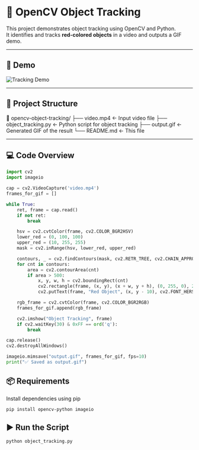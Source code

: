 # 🧠 OpenCV Object Tracking

This project demonstrates object tracking using OpenCV and Python.  
It identifies and tracks **red-colored objects** in a video and outputs a GIF demo.

---

## 🎥 Demo

![Tracking Demo](output.gif)

---

## 📂 Project Structure

📁 opencv-object-tracking/
├── video.mp4 ← Input video file
├── object_tracking.py ← Python script for object tracking
├── output.gif ← Generated GIF of the result
└── README.md ← This file

---

## 💻 Code Overview

```python
import cv2
import imageio

cap = cv2.VideoCapture('video.mp4')
frames_for_gif = []

while True:
    ret, frame = cap.read()
    if not ret:
        break

    hsv = cv2.cvtColor(frame, cv2.COLOR_BGR2HSV)
    lower_red = (0, 100, 100)
    upper_red = (10, 255, 255)
    mask = cv2.inRange(hsv, lower_red, upper_red)

    contours, _ = cv2.findContours(mask, cv2.RETR_TREE, cv2.CHAIN_APPROX_SIMPLE)
    for cnt in contours:
        area = cv2.contourArea(cnt)
        if area > 500:
            x, y, w, h = cv2.boundingRect(cnt)
            cv2.rectangle(frame, (x, y), (x + w, y + h), (0, 255, 0), 2)
            cv2.putText(frame, "Red Object", (x, y - 10), cv2.FONT_HERSHEY_SIMPLEX, 0.7, (0, 255, 0), 2)

    rgb_frame = cv2.cvtColor(frame, cv2.COLOR_BGR2RGB)
    frames_for_gif.append(rgb_frame)

    cv2.imshow("Object Tracking", frame)
    if cv2.waitKey(30) & 0xFF == ord('q'):
        break

cap.release()
cv2.destroyAllWindows()

imageio.mimsave("output.gif", frames_for_gif, fps=10)
print("✅ Saved as output.gif")
```

## 📦 Requirements

Install dependencies using pip
```
pip install opencv-python imageio
```

## ▶️ Run the Script

```
python object_tracking.py
```
